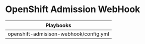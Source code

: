 # OpenShift Admission WebHook

|Playbooks                 |
|--------------------------|
|openshift-admisison-webhook/config.yml|



